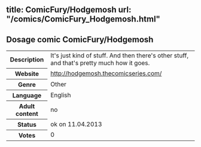 title: ComicFury/Hodgemosh
url: "/comics/ComicFury_Hodgemosh.html"
---
Dosage comic ComicFury/Hodgemosh
-----------------------------------------

<table class="comicinfo">
<tr>
<th>Description</th><td>It's just kind of stuff. And then there's other stuff, and that's pretty much how it goes.</td>
</tr>
<tr>
<th>Website</th><td><a href="http://hodgemosh.thecomicseries.com/">http://hodgemosh.thecomicseries.com/</a></td>
</tr>
<tr>
<th>Genre</th><td>Other</td>
</tr>
<tr>
<th>Language</th><td>English</td>
</tr>
<tr>
<th>Adult content</th><td>no</td>
</tr>
<tr>
<th>Status</th><td>ok on 11.04.2013</td>
</tr>
<tr>
<th>Votes</th><td>0</div></td>
</tr>
</table>
